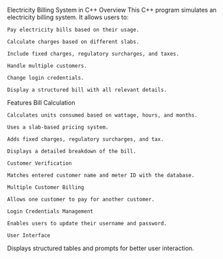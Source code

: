 Electricity Billing System in C++
  Overview
    This C++ program simulates an electricity billing system. It allows users to:
    
    Pay electricity bills based on their usage.
    
    Calculate charges based on different slabs.
    
    Include fixed charges, regulatory surcharges, and taxes.
    
    Handle multiple customers.
    
    Change login credentials.
    
    Display a structured bill with all relevant details.

Features
    Bill Calculation
    
    Calculates units consumed based on wattage, hours, and months.
    
    Uses a slab-based pricing system.
    
    Adds fixed charges, regulatory surcharges, and tax.
    
    Displays a detailed breakdown of the bill.
    
    Customer Verification
    
    Matches entered customer name and meter ID with the database.
    
    Multiple Customer Billing
    
    Allows one customer to pay for another customer.
    
    Login Credentials Management
    
    Enables users to update their username and password.
    
    User Interface

Displays structured tables and prompts for better user interaction.

